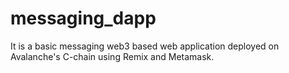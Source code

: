 # messaging_dapp
It is a basic messaging web3 based web application deployed on Avalanche's C-chain using Remix and Metamask.

